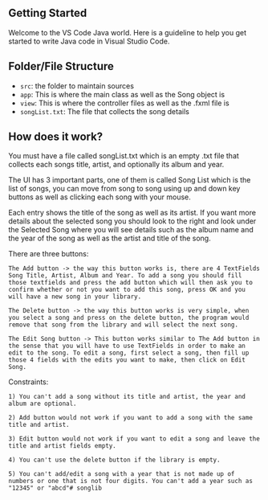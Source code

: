 ## Getting Started

Welcome to the VS Code Java world. Here is a guideline to help you get started to write Java code in Visual Studio Code.

## Folder/File Structure

- `src`: the folder to maintain sources
- `app`: This is where the main class as well as the Song object is
- `view`: This is where the controller files as well as the .fxml file is
- `songList.txt`:  The file that collects the song details

## How does it work?

You must have a file called songList.txt which is an empty .txt file that collects each songs title, artist, and optionally its album and year.

The UI has 3 important parts, one of them is called Song List which is the list of songs, you can move from song to song using up and down key buttons as well as clicking each song with your mouse. 

Each entry shows the title of the song as well as its artist. If you want more details about the selected song you should look to the right and look under the Selected Song where you will see details such as the album name and the year of the song as well as the artist and title of the song.

There are three buttons:

    The Add button -> the way this button works is, there are 4 TextFields Song Title, Artist, Album and Year. To add a song you should fill those textfields and press the add button which will then ask you to confirm whether or not you want to add this song, press OK and you will have a new song in your library.

    The Delete button -> the way this button works is very simple, when you select a song and press on the delete button, the program would remove that song from the library and will select the next song.
    
    The Edit Song button -> This button works similar to The Add button in the sense that you will have to use TextFields in order to make an edit to the song. To edit a song, first select a song, then fill up those 4 fields with the edits you want to make, then click on Edit Song.

Constraints:

    1) You can't add a song without its title and artist, the year and album are optional.

    2) Add button would not work if you want to add a song with the same title and artist.

    3) Edit button would not work if you want to edit a song and leave the title and artist fields empty.

    4) You can't use the delete button if the library is empty.

    5) You can't add/edit a song with a year that is not made up of numbers or one that is not four digits. You can't add a year such as "12345" or "abcd"# songlib

